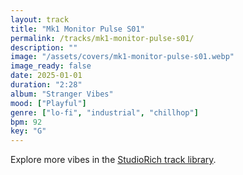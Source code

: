 ```yaml
---
layout: track
title: "Mk1 Monitor Pulse S01"
permalink: /tracks/mk1-monitor-pulse-s01/
description: ""
image: "/assets/covers/mk1-monitor-pulse-s01.webp"
image_ready: false
date: 2025-01-01
duration: "2:28"
album: "Stranger Vibes"
mood: ["Playful"]
genre: ["lo-fi", "industrial", "chillhop"]
bpm: 92
key: "G"
---
```


Explore more vibes in the [StudioRich track library](/tracks/).
